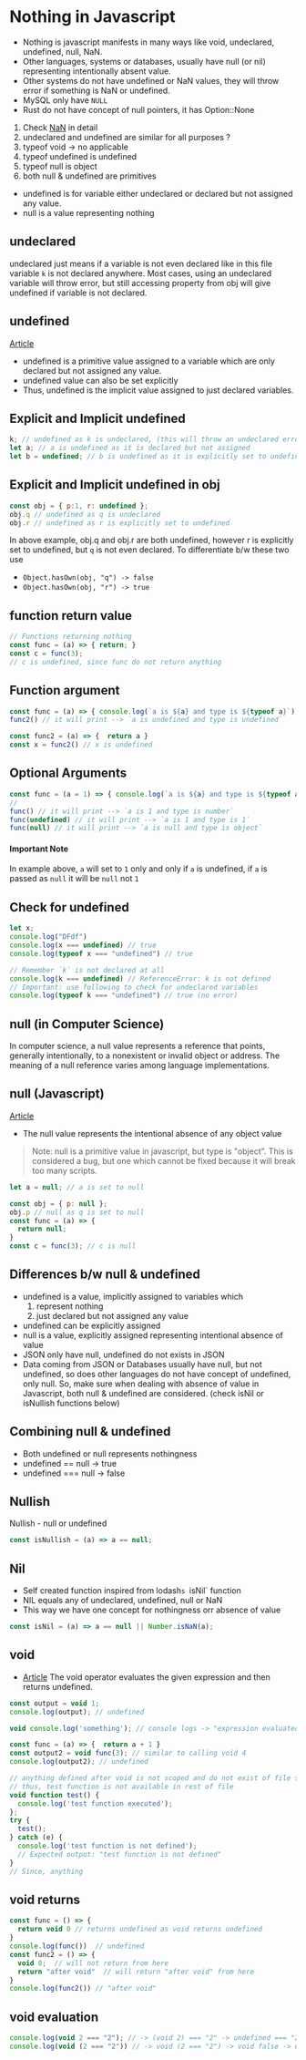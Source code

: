 # Nothing in Javascript
- Nothing is javascript manifests in many ways like void, undeclared, undefined, null, NaN.
- Other languages, systems or databases, usually have null (or nil) representing intentionally absent value.
- Other systems do not have undefined or NaN values, they will throw error if something is NaN or undefined.
- MySQL only have `NULL`
- Rust do not have concept of null pointers, it has Option::None

1. Check [NaN](./nan.js) in detail
1. undeclared and undefined are similar for all purposes ?
2. typeof void -> no applicable
3. typeof undefined is undefined
4. typeof null is object
5. both null & undefined are primitives

- undefined is for variable either undeclared or declared but not assigned any value.
- null is a value representing nothing

## undeclared
undeclared just means if a variable is not even declared like in this file variable `k` is not declared anywhere.
Most cases, using an undeclared variable will throw error, but still accessing property from obj will give undefined if variable is not declared.

## undefined
[Article](https://developer.mozilla.org/en-US/docs/Glossary/Undefined)
- undefined is a primitive value assigned to a variable which are only declared but not assigned any value.
- undefined value can also be set explicitly
- Thus, undefined is the implicit value assigned to just declared variables.

## Explicit and Implicit undefined
```js
k; // undefined as k is undeclared, (this will throw an undeclared error in strict mode)
let a; // a is undefined as it is declared but not assigned
let b = undefined; // b is undefined as it is explicitly set to undefined
```
## Explicit and Implicit undefined in obj
```js
const obj = { p:1, r: undefined };
obj.q // undefined as q is undeclared
obj.r // undefined as r is explicitly set to undefined
```
In above example, obj.q and obj.r are both undefined, however r is explicitly set to undefined, but `q` is not even declared. To differentiate b/w these two use
- `Object.hasOwn(obj, "q") -> false`
- `Object.hasOwn(obj, "r") -> true`

## function return value
```js
// Functions returning nothing
const func = (a) => { return; }
const c = func(3);
// c is undefined, since func do not return anything
``` 

## Function argument
```js
const func = (a) => { console.log(`a is ${a} and type is ${typeof a}`) }
func2() // it will print --> `a is undefined and type is undefined`

const func2 = (a) => {  return a }
const x = func2() // x is undefined
```

## Optional Arguments 
```js
const func = (a = 1) => { console.log(`a is ${a} and type is ${typeof a}`) }
// 
func() // it will print --> `a is 1 and type is number`
func(undefined) // it will print --> `a is 1 and type is 1`
func(null) // it will print --> `a is null and type is object`
```
#### Important Note
In example above, `a` will set to `1` only and only if `a` is undefined, if `a` is passed as `null` it will be `null` not `1`


## Check for undefined
```js
let x;
console.log("DFdf")
console.log(x === undefined) // true
console.log(typeof x === "undefined") // true

// Remember `k` is not declared at all
console.log(k === undefined) // ReferenceError: k is not defined
// Important: use following to check for undeclared variables
console.log(typeof k === "undefined") // true (no error)
```

## null (in Computer Science)
In computer science, a null value represents a reference that points, generally intentionally, 
to a nonexistent or invalid object or address. The meaning of a null reference varies among language implementations.

## null (Javascript)
[Article](https://developer.mozilla.org/en-US/docs/Web/JavaScript/Reference/Operators/null)

- The null value represents the intentional absence of any object value

> Note: null is a primitive value in javascript, but type is "object".
> This is considered a bug, but one which cannot be fixed because it will break too many scripts.

```js
let a = null; // a is set to null

const obj = { p: null };
obj.p // null as q is set to null
const func = (a) => {
  return null;
}
const c = func(3); // c is null
```

## Differences b/w null & undefined
- undefined is a value, implicitly assigned to variables which
  1. represent nothing
  2. just declared but not assigned any value
- undefined can be explicitly assigned
- null is a value, explicitly assigned representing intentional absence of value
- JSON only have null, undefined do not exists in JSON
- Data coming from JSON or Databases usually have null, but not undefined, so does other languages do not have concept of undefined, only null. So, make sure when dealing with absence of value in Javascript, both null & undefined are considered. (check isNil or isNullish functions below)


## Combining null & undefined
- Both undefined or null represents nothingness
- undefined == null  -> true
- undefined === null -> false

## Nullish
Nullish - null or undefined

```js
const isNullish = (a) => a == null;
```

## Nil
- Self created function inspired from lodash`s `isNil` function
- NIL equals any of undeclared, undefined, null or NaN
- This way we have one concept for nothingness orr absence of value
```js
const isNil = (a) => a == null || Number.isNaN(a);
```

## void
- [Article](https://developer.mozilla.org/en-US/docs/Web/JavaScript/Reference/Operators/void)
The void operator evaluates the given expression and then returns undefined.

```js
const output = void 1;
console.log(output); // undefined

void console.log('something'); // console logs -> "expression evaluated"

const func = (a) => {  return a + 1 }
const output2 = void func(3); // similar to calling void 4
console.log(output2); // undefined

// anything defined after void is not scoped and do not exist of file scope
// thus, test function is not available in rest of file
void function test() {
  console.log('test function executed');
};
try {
  test();
} catch (e) {
  console.log('test function is not defined');
  // Expected output: "test function is not defined"
}
// Since, anything
```

## void returns
```js
const func = () => { 
  return void 0 // returns undefined as void returns undefined
} 
console.log(func())  // undefined
const func2 = () => { 
  void 0;  // will not return from here
  return "after void"  // will return "after void" from here
}
console.log(func2()) // "after void"
```

## void evaluation
```js
console.log(void 2 === "2"); // -> (void 2) === "2" -> undefined === "2" -> false
console.log(void (2 === "2")) // -> void (2 === "2") -> void false -> undefined
```